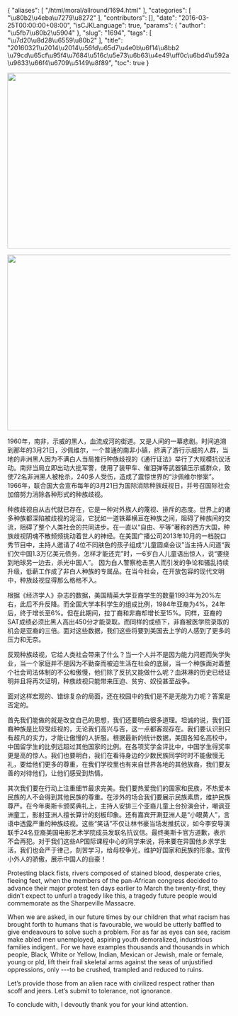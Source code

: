 {
    "aliases": [
        "/html/moral/allround/1694.html"
    ],
    "categories": [
        "\u80b2\u4eba\u7279\u8272"
    ],
    "contributors": [],
    "date": "2016-03-25T00:00:00+08:00",
    "isCJKLanguage": true,
    "params": {
        "author": "\u5fb7\u80b2\u5904"
    },
    "slug": "1694",
    "tags": [
        "\u7d20\u8d28\u6559\u80b2"
    ],
    "title": "20160321\u2014\u2014\u56fd\u65d7\u4e0b\u6f14\u8bb2 \u79cd\u65cf\u95f4\u7684\u516c\u5e73\u6b63\u4e49\uff0c\u6bd4\u592a\u9633\u66f4\u6709\u5149\u8f89",
    "toc": true
}


<img
    src="https://cdn.tfls.online/mirror/full/54c617dc18b641a5a1d588554efcf0f8caa03075.jpg"
    style="display:block;margin-left:auto;margin-right:auto;"
    decoding="async"
    fetchpriority="auto"
    loading="lazy"
    height="397"
    width="600"
/>





<img
    src="https://cdn.tfls.online/mirror/full/811bbb0618e9ad617eeac6716922bb098c876339.jpg"
    style="display:block;margin-left:auto;margin-right:auto;"
    decoding="async"
    fetchpriority="auto"
    loading="lazy"
    height="397"
    width="600"
/>  






1960年，南非，示威的黑人，血流成河的街道。又是人间的一幕悲剧。时间追溯到那年的3月21日，沙佩维尔，一个普通的南非小镇，挤满了游行示威的人群，当地的非洲黑人因为不满白人当局推行种族歧视的《通行证法》举行了大规模抗议活动。南非当局立即出动大批军警，使用了装甲车、催泪弹等武器镇压示威群众，致使72名非洲黑人被枪杀，240多人受伤，造成了震惊世界的“沙佩维尔惨案”。1966年，联合国大会宣布每年的3月21日为国际消除种族歧视日，并号召国际社会加倍努力消除各种形式的种族歧视。




种族歧视自从古代就已存在，它是一种对外族人的蔑视、排斥的态度。世界上的诸多种族都深陷被歧视的泥沼，它犹如一道铁幕横亘在种族之间，阻碍了种族间的交流，阻碍了整个人类社会的共同进步。在一直以“自由、平等”著称的西方大国，种族歧视阴魂不散频频挑动着世人的神经。在美国广播公司2013年10月的一档脱口秀节目中，主持人邀请了4位不同肤色的孩子组成“儿童圆桌会议”当主持人问道“我们欠中国1.3万亿美元债务，怎样才能还完”时，一6岁白人儿童语出惊人，说“要绕到地球另一边去，杀光中国人”。 因为白人警察枪击黑人而引发的争论和骚乱持续升级，低薪工作成了非白人种族的专属品。在当今社会，在开放包容的现代文明中，种族歧视显得那么格格不入。




根据《经济学人》杂志的数据，美国精英大学亚裔学生的数量1993年为20%左右，此后不升反降。而全国大学本科学生的组成比例，1984年亚裔为4%，24年后，终于增长至6%。但在此期间，拉丁裔和非裔却增长至15%。同样，亚裔的SAT成绩必须比黑人高出450分才能录取。而同样的成绩下，非裔被医学院录取的机会是亚裔的三倍。面对这些数据，我们这些将要到美国去上学的人感到了更多的压力和无奈。




反观种族歧视，它给人类社会带来了什么？当一个人并不是因为能力问题而失学失业，当一个家庭并不是因为不勤奋而被迫生活在社会的底层，当一个种族面对着整个社会司法体制的不公和傲慢，他们除了反抗又能做什么呢？血淋淋的历史已经证明并且将再次证明，种族歧视只能带来压迫、贫穷、奴役甚至战争。




面对这样宏观的、错综复杂的局面，还在校园中的我们是不是无能为力呢？答案是否定的。




首先我们能做的就是改变自己的思想，我们还要明白很多道理。坦诚的说，我们亚裔种族是比较受歧视的，无论我们高兴与否，这一点都客观存在。我们要认识到只有超凡的实力，才能让傲慢的人折服。根据最新的统计数据，美国各知名高校中，中国留学生的比例远超过其他国家的比例。在各项奖学金评比中，中国学生得奖率更是高的惊人。我们也要明白，我们在看待身边的少数民族同学时时不能傲慢无礼，要给他们更多的尊重，在我们学校里也有来自世界各地的其他族裔，我们要友善的对待他们，让他们感受到热情。




其次我们要在行动上注重细节最求完美。我们要热爱我们的国家和民族，不热爱本民族的人不会得到其他民族的尊重。在涉外的场合我们要展示民族素质，维护民族尊严。在今年奥斯卡颁奖典礼上，主持人安排三个亚裔儿童上台扮演会计，嘲讽亚洲童工，影射亚洲人擅长算计的刻板印象。还有嘉宾开涮亚洲人是“小眼黄人”，言语中透露严重的种族歧视。这些“笑话”不仅让林书豪当场发推抗议，如今李安导演联手24名亚裔美国电影艺术学院成员发联名抗议信。最终奥斯卡官方道歉，表示不会再犯。对于我们这些AP国际课程中心的同学来说，将来要在异国他乡求学生活，我们也会严于律己，刻苦学习，给母校争光，维护好国家和民族的形象。宣传小外人的骄傲，展示中国人的自豪！




  





Protesting black fists, rivers composed of stained blood, desperate cries, fleeing feet, when the members of the pan-African congress decided to advance their major protest ten days earlier to March the twenty-first, they didn’t expect to unfurl a tragedy like this, a tragedy future people would commemorate as the Sharpeville Massacre.




When we are asked, in our future times by our children that what racism has brought forth to humans that is favourable, we would be utterly baffled to give endeavours to solve such a problem. For as far as eyes can see, racism make abled men unemployed, aspiring youth demoralized, industrious families indigent.. For we have examples thousands and thousands in which people, Black, White or Yellow, Indian, Mexican or Jewish, male or female, young or pld, lift their frail skeletal arms against the seas of unjustified oppressions, only ---to be crushed, trampled and reduced to ruins.




Let’s provide those from an alien race with civilized respect rather than scoff and jeers. Let’s submit to tolerance, not ignorance.




To conclude with, I devoutly thank you for your kind attention. 



  



  



